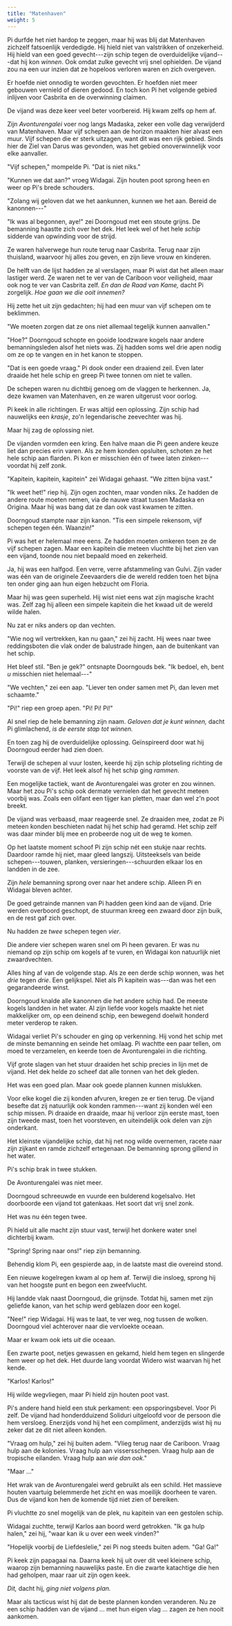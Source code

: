 ```yaml
---
title: "Matenhaven"
weight: 5
---
```


Pi durfde het niet hardop te zeggen, maar hij was blij dat Matenhaven zichzelf fatsoenlijk verdedigde. Hij hield niet van valstrikken of onzekerheid. Hij hield van een goed gevecht---zijn schip tegen de overduidelijke vijand---dat hij kon _winnen_. Ook omdat zulke gevecht vrij snel ophielden. De vijand zou na een uur inzien dat ze hopeloos verloren waren en zich overgeven.

Er hoefde niet onnodig te worden gevochten. Er hoefden niet meer gebouwen vernield of dieren gedood. En toch kon Pi het volgende gebied inlijven voor Casbrita en de overwinning claimen.

De vijand was deze keer veel beter voorbereid. Hij kwam zelfs op hem af.

Zijn _Avonturengalei_ voer nog langs Madaska, zeker een volle dag verwijderd van Matenhaven. Maar vijf schepen aan de horizon maakten hier alvast een muur. Vijf schepen die er sterk uitzagen, want dit was een rijk gebied. Sinds hier de Ziel van Darus was gevonden, was het gebied onoverwinnelijk voor elke aanvaller.

"Vijf schepen," mompelde Pi. "Dat is niet niks."

"Kunnen we dat aan?" vroeg Widagai. Zijn houten poot sprong heen en weer op Pi's brede schouders.

"Zolang wij geloven dat we het aankunnen, kunnen we het aan. Bereid de kanonnen---"

"Ik was al begonnen, aye!" zei Doorngoud met een stoute grijns. De bemanning haastte zich over het dek. Het leek wel of het hele _schip_ sidderde van opwinding voor de strijd.

Ze waren halverwege hun route terug naar Casbrita. Terug naar zijn thuisland, waarvoor hij alles zou geven, en zijn lieve vrouw en kinderen.

De helft van de lijst hadden ze al verslagen, maar Pi wist dat het alleen maar lastiger werd. Ze waren net te ver van de Cariboon voor veiligheid, maar ook nog te ver van Casbrita zelf. _En dan de Raad van Kame,_ dacht Pi zorgelijk. _Hoe gaan we die ooit innemen?_

Hij zette het uit zijn gedachten; hij had een muur van vijf schepen om te beklimmen.

"We moeten zorgen dat ze ons niet allemaal tegelijk kunnen aanvallen."

"Hoe?" Doorngoud schopte en gooide loodzware kogels naar andere bemanningsleden alsof het niets was. Zij hadden soms wel drie apen nodig om ze op te vangen en in het kanon te stoppen.

"Dat is een goede vraag." Pi dook onder een draaiend zeil. Even later draaide het hele schip en greep Pi twee tonnen om niet te vallen. 

De schepen waren nu dichtbij genoeg om de vlaggen te herkennen. Ja, deze kwamen van Matenhaven, en ze waren uitgerust voor oorlog.

Pi keek in alle richtingen. Er was altijd een oplossing. Zijn schip had nauwelijks een _krasje_, zo'n legendarische zeevechter was hij.

Maar hij zag de oplossing niet. 

De vijanden vormden een kring. Een halve maan die Pi geen andere keuze liet dan precies erin varen. Als ze hem konden opsluiten, schoten ze het hele schip aan flarden. Pi kon er misschien één of twee laten zinken---voordat hij zelf zonk.

"Kapitein, kapitein, kapitein" zei Widagai gehaast. "We zitten bijna vast."

"Ik weet het!" riep hij. Zijn ogen zochten, maar vonden niks. Ze hadden de andere route moeten nemen, via de nauwe straat tussen Madaska en Origina. Maar hij was bang dat ze dan ook vast kwamen te zitten. 

Doorngoud stampte naar zijn kanon. "Tis een simpele rekensom, vijf schepen tegen één. Waanzin!"

Pi was het er helemaal mee eens. Ze hadden moeten omkeren toen ze de vijf schepen zagen. Maar een kapitein die meteen vluchtte bij het zien van een vijand, toonde nou niet bepaald moed en zekerheid. 

Ja, hij was een halfgod. Een verre, verre afstammeling van Gulvi. Zijn vader was één van de originele Zeevaarders die de wereld redden toen het bijna ten onder ging aan hun eigen hebzucht om Floria.

Maar hij was geen superheld. Hij wist niet eens wat zijn magische kracht was. Zelf zag hij alleen een simpele kapitein die het kwaad uit de wereld wilde halen.

Nu zat er niks anders op dan vechten. 

"Wie nog wil vertrekken, kan nu gaan," zei hij zacht. Hij wees naar twee reddingsboten die vlak onder de balustrade hingen, aan de buitenkant van het schip. 

Het bleef stil. "Ben je gek?" ontsnapte Doorngouds bek. "Ik bedoel, eh, bent _u_ misschien niet helemaal---"

"We vechten," zei een aap. "Liever ten onder samen met Pi, dan leven met schaamte."

"Pi!" riep een groep apen. "Pi! Pi! Pi!"

Al snel riep de hele bemanning zijn naam. _Geloven dat je kunt winnen,_ dacht Pi glimlachend, _is de eerste stap tot winnen._

En toen zag hij de overduidelijke oplossing. Geïnspireerd door wat hij Doorngoud eerder had zien doen.

Terwijl de schepen al vuur losten, keerde hij zijn schip plotseling richting de voorste van de vijf. Het leek alsof hij het schip ging _rammen_. 

Een mogelijke tactiek, want de Avonturengalei was groter en zou winnen. Maar het zou Pi's schip ook dermate vernielen dat het gevecht meteen voorbij was. Zoals een olifant een tijger kan pletten, maar dan wel z'n poot breekt.

De vijand was verbaasd, maar reageerde snel. Ze draaiden mee, zodat ze Pi meteen konden beschieten nadat hij het schip had geramd. Het schip zelf was daar minder blij mee en probeerde nog uit de weg te komen.

Op het laatste moment schoof Pi zijn schip nét een stukje naar rechts. Daardoor ramde hij niet, maar gleed langszij. Uitsteeksels van beide schepen---touwen, planken, versieringen---schuurden elkaar los en landden in de zee.

Zijn _hele_ bemanning sprong over naar het andere schip. Alleen Pi en Widagai bleven achter.

De goed getrainde mannen van Pi hadden geen kind aan de vijand. Drie werden overboord geschopt, de stuurman kreeg een zwaard door zijn buik, en de rest gaf zich over.

Nu hadden ze _twee_ schepen tegen _vier_.

Die andere vier schepen waren snel om Pi heen gevaren. Er was nu niemand op zijn schip om kogels af te vuren, en Widagai kon natuurlijk niet zwaardvechten.

Alles hing af van de volgende stap. Als ze een derde schip wonnen, was het _drie_ tegen _drie_. Een gelijkspel. Niet als Pi kapitein was---dan was het een gegarandeerde winst.

Doorngoud knalde alle kanonnen die het andere schip had. De meeste kogels landden in het water. Al zijn liefde voor kogels maakte het niet makkelijker om, op een deinend schip, een bewegend doelwit honderd meter verderop te raken.

Widagai verliet Pi's schouder en ging op verkenning. Hij vond het schip met de minste bemanning en seinde het omlaag. Pi wachtte een paar tellen, om moed te verzamelen, en keerde toen de Avonturengalei in die richting.

Vijf grote slagen van het stuur draaiden het schip precies in lijn met de vijand. Het dek helde zo scheef dat alle tonnen van het dek gleden.

Het was een goed plan. Maar ook goede plannen kunnen mislukken.

Voor elke kogel die zij konden afvuren, kregen ze er tien terug. De vijand besefte dat zij natuurlijk ook konden rammen---want zij konden wél een schip missen. Pi draaide en draaide, maar hij verloor zijn eerste mast, toen zijn tweede mast, toen het voorsteven, en uiteindelijk ook delen van zijn onderkant.

Het kleinste vijandelijke schip, dat hij net nog wilde overnemen, racete naar zijn zijkant en ramde zichzelf ertegenaan. De bemanning sprong gillend in het water. 

Pi's schip brak in twee stukken. 

De Avonturengalei was niet meer.

Doorngoud schreeuwde en vuurde een bulderend kogelsalvo. Het doorboorde een vijand tot gatenkaas. Het soort dat vrij snel zonk. 

Het was nu één tegen twee.

Pi hield uit alle macht zijn stuur vast, terwijl het donkere water snel dichterbij kwam. 

"Spring! Spring naar ons!" riep zijn bemanning. 

Behendig klom Pi, een gespierde aap, in de laatste mast die overeind stond.

Een nieuwe kogelregen kwam al op hem af. Terwijl die insloeg, sprong hij van het hoogste punt en begon een zweefvlucht. 

Hij landde vlak naast Doorngoud, die grijnsde. Totdat hij, samen met zijn geliefde kanon, van het schip werd geblazen door een kogel.

"Nee!" riep Widagai. Hij was te laat, te ver weg, nog tussen de wolken. Doorngoud viel achterover naar die vervloekte oceaan.

Maar er kwam ook iets _uit_ die oceaan. 

Een zwarte poot, netjes gewassen en gekamd, hield hem tegen en slingerde hem weer op het dek. Het duurde lang voordat Widero wist waarvan hij het kende. 

"Karlos! Karlos!"

Hij wilde wegvliegen, maar Pi hield zijn houten poot vast. 

Pi's andere hand hield een stuk perkament: een opsporingsbevel. Voor Pi zelf. De vijand had honderdduizend Soliduri uitgeloofd voor de persoon die hem versloeg. Enerzijds vond hij het een compliment, anderzijds wist hij nu zeker dat ze dit niet alleen konden.

"Vraag om hulp," zei hij buiten adem. "Vlieg terug naar de Cariboon. Vraag hulp aan de kolonies. Vraag hulp aan vissersschepen. Vraag hulp aan de tropische eilanden. Vraag hulp aan _wie dan ook_."

"Maar ..." 

Het wrak van de Avonturengalei werd gebruikt als een schild. Het massieve houten vaartuig belemmerde het zicht en was moeilijk doorheen te varen. Dus de vijand kon hen de komende tijd niet zien of bereiken.

Pi vluchtte zo snel mogelijk van de plek, nu kapitein van een gestolen schip.

Widagai zuchtte, terwijl Karlos aan boord werd getrokken. "Ik ga hulp halen," zei hij, "waar kan ik u over een week vinden?"

"Hopelijk voorbij de Liefdeslelie," zei Pi nog steeds buiten adem. "Ga! Ga!"

Pi keek zijn papagaai na. Daarna keek hij uit over dit veel kleinere schip, waarop zijn bemanning nauwelijks paste. En die zwarte katachtige die hen had geholpen, maar raar uit zijn ogen keek. 

_Dit,_ dacht hij, _ging niet volgens plan._

Maar als tacticus wist hij dat de beste plannen konden veranderen. Nu ze een schip hadden van de vijand ... met hun eigen vlag ... zagen ze hen nooit aankomen.
